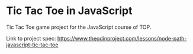 # Tic Tac Toe in JavaScript
Tic Tac Toe game project for the JavaScript course of TOP.

Link to project spec: https://www.theodinproject.com/lessons/node-path-javascript-tic-tac-toe
